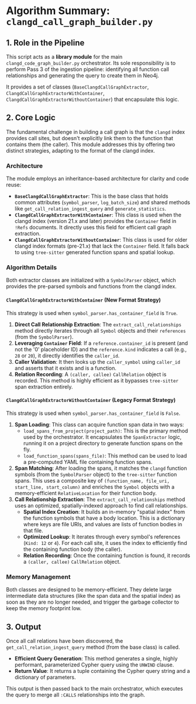 # Algorithm Summary: `clangd_call_graph_builder.py`

## 1. Role in the Pipeline

This script acts as a **library module** for the main `clangd_code_graph_builder.py` orchestrator. Its sole responsibility is to perform Pass 3 of the ingestion pipeline: identifying all function call relationships and generating the query to create them in Neo4j.

It provides a set of classes (`BaseClangdCallGraphExtractor`, `ClangdCallGraphExtractorWithContainer`, `ClangdCallGraphExtractorWithoutContainer`) that encapsulate this logic.

## 2. Core Logic

The fundamental challenge in building a call graph is that the `clangd` index provides call sites, but doesn't explicitly link them to the function that contains them (the caller). This module addresses this by offering two distinct strategies, adapting to the format of the clangd index.

### Architecture

The module employs an inheritance-based architecture for clarity and code reuse:

*   **`BaseClangdCallGraphExtractor`**: This is the base class that holds common attributes (`symbol_parser`, `log_batch_size`) and shared methods like `get_call_relation_ingest_query` and `generate_statistics`.
*   **`ClangdCallGraphExtractorWithContainer`**: This class is used when the clangd index (version 21.x and later) provides the `Container` field in `!Refs` documents. It directly uses this field for efficient call graph extraction.
*   **`ClangdCallGraphExtractorWithoutContainer`**: This class is used for older clangd index formats (pre-21.x) that lack the `Container` field. It falls back to using `tree-sitter` generated function spans and spatial lookup.

### Algorithm Details

Both extractor classes are initialized with a `SymbolParser` object, which provides the pre-parsed symbols and functions from the clangd index.

#### `ClangdCallGraphExtractorWithContainer` (New Format Strategy)

This strategy is used when `symbol_parser.has_container_field` is `True`.

1.  **Direct Call Relationship Extraction**: The `extract_call_relationships` method directly iterates through all `Symbol` objects and their `references` (from the `SymbolParser`).
2.  **Leveraging `Container` Field**: If a `reference.container_id` is present (and not the '0' placeholder ID) and the `reference.kind` indicates a call (e.g., `28` or `20`), it directly identifies the `caller_id`.
3.  **Caller Validation**: It then looks up the `caller_symbol` using `caller_id` and asserts that it exists and is a function.
4.  **Relation Recording**: A `(caller, callee)` `CallRelation` object is recorded. This method is highly efficient as it bypasses `tree-sitter` span extraction entirely.

#### `ClangdCallGraphExtractorWithoutContainer` (Legacy Format Strategy)

This strategy is used when `symbol_parser.has_container_field` is `False`.

1.  **Span Loading**: This class can acquire function span data in two ways:
    *   `load_spans_from_project(project_path)`: This is the primary method used by the orchestrator. It encapsulates the `SpanExtractor` logic, running it on a project directory to generate function spans on the fly.
    *   `load_function_spans(spans_file)`: This method can be used to load a pre-computed YAML file containing function spans.
2.  **Span Matching**: After loading the spans, it matches the `clangd` function symbols (from the `SymbolParser` object) to the `tree-sitter` function spans. This uses a composite key of `(function_name, file_uri, start_line, start_column)` and enriches the `Symbol` objects with a memory-efficient `RelativeLocation` for their function body.
3.  **Call Relationship Extraction**: The `extract_call_relationships` method uses an optimized, spatially-indexed approach to find call relationships.
    *   **Spatial Index Creation**: It builds an in-memory "spatial index" from the function symbols that have a body location. This is a dictionary where keys are file URIs, and values are lists of function bodies in that file.
    *   **Optimized Lookup**: It iterates through every symbol's references (`Kind: 12` or `4`). For each call site, it uses the index to efficiently find the containing function body (the caller).
    *   **Relation Recording**: Once the containing function is found, it records a `(caller, callee)` `CallRelation` object.

### Memory Management

Both classes are designed to be memory-efficient. They delete large intermediate data structures (like the span data and the spatial index) as soon as they are no longer needed, and trigger the garbage collector to keep the memory footprint low.

## 3. Output

Once all call relations have been discovered, the `get_call_relation_ingest_query` method (from the base class) is called.

-   **Efficient Query Generation**: This method generates a single, highly performant, parameterized Cypher query using the `UNWIND` clause.
-   **Return Value**: It returns a tuple containing the Cypher query string and a dictionary of parameters.

This output is then passed back to the main orchestrator, which executes the query to merge all `:CALLS` relationships into the graph.
